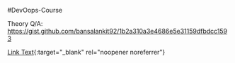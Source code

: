 #DevOops-Course

Theory Q/A:
https://gist.github.com/bansalankit92/1b2a310a3e4686e5e31159dfbdcc1593

[Link Text](https://gist.github.com/bansalankit92/1b2a310a3e4686e5e31159dfbdcc1593){:target="_blank" rel="noopener noreferrer"}
